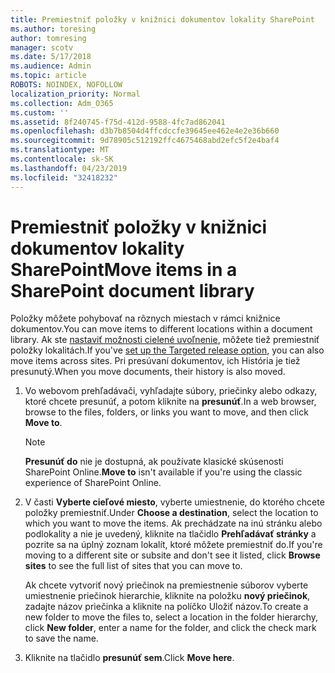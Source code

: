 ```yaml
---
title: Premiestniť položky v knižnici dokumentov lokality SharePoint
ms.author: toresing
author: tomresing
manager: scotv
ms.date: 5/17/2018
ms.audience: Admin
ms.topic: article
ROBOTS: NOINDEX, NOFOLLOW
localization_priority: Normal
ms.collection: Adm_O365
ms.custom: ''
ms.assetid: 8f240745-f75d-412d-9588-4fc7ad862041
ms.openlocfilehash: d3b7b8504d4ffcdccfe39645ee462e4e2e36b660
ms.sourcegitcommit: 9d78905c512192ffc4675468abd2efc5f2e4baf4
ms.translationtype: MT
ms.contentlocale: sk-SK
ms.lasthandoff: 04/23/2019
ms.locfileid: "32418232"
---
```

# <a name="move-items-in-a-sharepoint-document-library"></a><span data-ttu-id="f9c68-102">Premiestniť položky v knižnici dokumentov lokality SharePoint</span><span class="sxs-lookup"><span data-stu-id="f9c68-102">Move items in a SharePoint document library</span></span>

<span data-ttu-id="f9c68-103">Položky môžete pohybovať na rôznych miestach v rámci knižnice dokumentov.</span><span class="sxs-lookup"><span data-stu-id="f9c68-103">You can move items to different locations within a document library.</span></span> <span data-ttu-id="f9c68-104">Ak ste [nastaviť možnosti cielené uvoľnenie](https://go.microsoft.com/fwlink/?linkid=622980), môžete tiež premiestniť položky lokalitách.</span><span class="sxs-lookup"><span data-stu-id="f9c68-104">If you've [set up the Targeted release option](https://go.microsoft.com/fwlink/?linkid=622980), you can also move items across sites.</span></span> <span data-ttu-id="f9c68-105">Pri presúvaní dokumentov, ich História je tiež presunutý.</span><span class="sxs-lookup"><span data-stu-id="f9c68-105">When you move documents, their history is also moved.</span></span>
  
1. <span data-ttu-id="f9c68-106">Vo webovom prehľadávači, vyhľadajte súbory, priečinky alebo odkazy, ktoré chcete presunúť, a potom kliknite na **presunúť**.</span><span class="sxs-lookup"><span data-stu-id="f9c68-106">In a web browser, browse to the files, folders, or links you want to move, and then click **Move to**.</span></span>
    
    > [!NOTE]
    > <span data-ttu-id="f9c68-107">**Presunúť do** nie je dostupná, ak používate klasické skúsenosti SharePoint Online.</span><span class="sxs-lookup"><span data-stu-id="f9c68-107">**Move to** isn't available if you're using the classic experience of SharePoint Online.</span></span> 
  
2. <span data-ttu-id="f9c68-108">V časti **Vyberte cieľové miesto**, vyberte umiestnenie, do ktorého chcete položky premiestniť.</span><span class="sxs-lookup"><span data-stu-id="f9c68-108">Under **Choose a destination**, select the location to which you want to move the items.</span></span> <span data-ttu-id="f9c68-109">Ak prechádzate na inú stránku alebo podlokality a nie je uvedený, kliknite na tlačidlo **Prehľadávať stránky** a pozrite sa na úplný zoznam lokalít, ktoré môžete premiestniť do.</span><span class="sxs-lookup"><span data-stu-id="f9c68-109">If you're moving to a different site or subsite and don't see it listed, click **Browse sites** to see the full list of sites that you can move to.</span></span> 
    
    <span data-ttu-id="f9c68-110">Ak chcete vytvoriť nový priečinok na premiestnenie súborov vyberte umiestnenie priečinok hierarchie, kliknite na položku **nový priečinok**, zadajte názov priečinka a kliknite na políčko Uložiť názov.</span><span class="sxs-lookup"><span data-stu-id="f9c68-110">To create a new folder to move the files to, select a location in the folder hierarchy, click **New folder**, enter a name for the folder, and click the check mark to save the name.</span></span>
    
3. <span data-ttu-id="f9c68-111">Kliknite na tlačidlo **presunúť sem**.</span><span class="sxs-lookup"><span data-stu-id="f9c68-111">Click **Move here**.</span></span>
    

